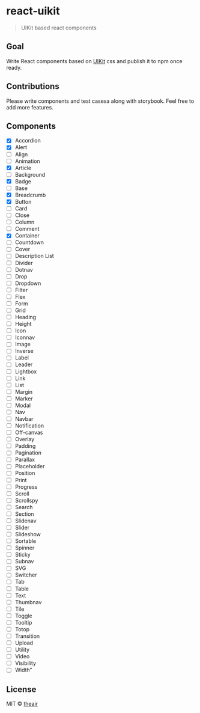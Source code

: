 # react-uikit

> UIKit based react components

## Goal

Write React components based on [UIKit](https://getuikit.com/) css and publish it to npm once ready.

## Contributions

Please write components and test casesa along with storybook. Feel free to add more features.

## Components
- [x] Accordion
- [x] Alert
- [ ] Align
- [ ] Animation
- [x] Article
- [ ] Background
- [x] Badge
- [ ] Base
- [x] Breadcrumb
- [x] Button
- [ ] Card
- [ ] Close
- [ ] Column
- [ ] Comment
- [x] Container
- [ ] Countdown
- [ ] Cover
- [ ] Description List
- [ ] Divider
- [ ] Dotnav
- [ ] Drop
- [ ] Dropdown
- [ ] Filter
- [ ] Flex
- [ ] Form
- [ ] Grid
- [ ] Heading
- [ ] Height
- [ ] Icon
- [ ] Iconnav
- [ ] Image
- [ ] Inverse
- [ ] Label
- [ ] Leader
- [ ] Lightbox
- [ ] Link
- [ ] List
- [ ] Margin
- [ ] Marker
- [ ] Modal
- [ ] Nav
- [ ] Navbar
- [ ] Notification
- [ ] Off-canvas
- [ ] Overlay
- [ ] Padding
- [ ] Pagination
- [ ] Parallax
- [ ] Placeholder
- [ ] Position
- [ ] Print
- [ ] Progress
- [ ] Scroll
- [ ] Scrollspy
- [ ] Search
- [ ] Section
- [ ] Slidenav
- [ ] Slider
- [ ] Slideshow
- [ ] Sortable
- [ ] Spinner
- [ ] Sticky
- [ ] Subnav
- [ ] SVG
- [ ] Switcher
- [ ] Tab
- [ ] Table
- [ ] Text
- [ ] Thumbnav
- [ ] Tile
- [ ] Toggle
- [ ] Tooltip
- [ ] Totop
- [ ] Transition
- [ ] Upload
- [ ] Utility
- [ ] Video
- [ ] Visibility
- [ ] Width"

## License

MIT © [theajr](https://github.com/theajr)
